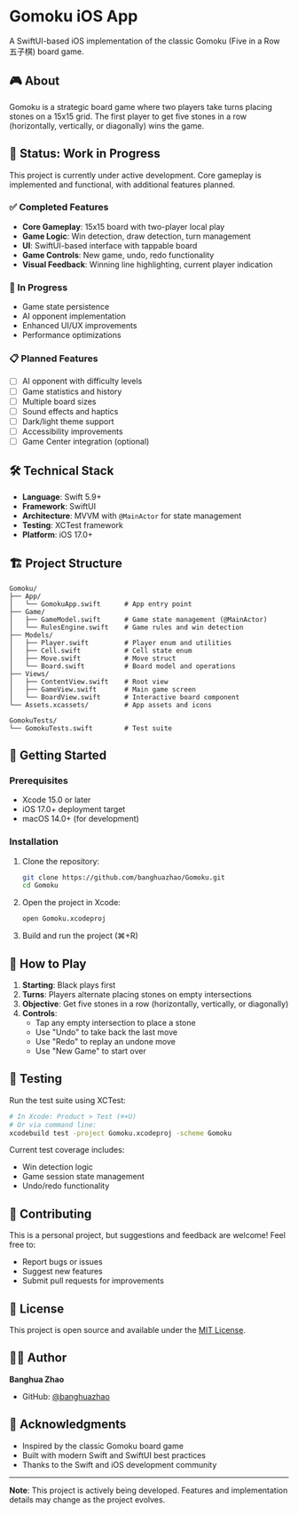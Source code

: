# Gomoku iOS App

A SwiftUI-based iOS implementation of the classic Gomoku (Five in a Row 五子棋) board game.

## 🎮 About

Gomoku is a strategic board game where two players take turns placing stones on a 15x15 grid. The first player to get five stones in a row (horizontally, vertically, or diagonally) wins the game.

## 🚧 Status: Work in Progress

This project is currently under active development. Core gameplay is implemented and functional, with additional features planned.

### ✅ Completed Features
- **Core Gameplay**: 15x15 board with two-player local play
- **Game Logic**: Win detection, draw detection, turn management
- **UI**: SwiftUI-based interface with tappable board
- **Game Controls**: New game, undo, redo functionality
- **Visual Feedback**: Winning line highlighting, current player indication

### 🔄 In Progress
- Game state persistence
- AI opponent implementation
- Enhanced UI/UX improvements
- Performance optimizations

### 📋 Planned Features
- [ ] AI opponent with difficulty levels
- [ ] Game statistics and history
- [ ] Multiple board sizes
- [ ] Sound effects and haptics
- [ ] Dark/light theme support
- [ ] Accessibility improvements
- [ ] Game Center integration (optional)

## 🛠 Technical Stack

- **Language**: Swift 5.9+
- **Framework**: SwiftUI
- **Architecture**: MVVM with `@MainActor` for state management
- **Testing**: XCTest framework
- **Platform**: iOS 17.0+

## 🏗 Project Structure

```
Gomoku/
├── App/
│   └── GomokuApp.swift      # App entry point
├── Game/
│   ├── GameModel.swift      # Game state management (@MainActor)
│   └── RulesEngine.swift    # Game rules and win detection
├── Models/
│   ├── Player.swift         # Player enum and utilities
│   ├── Cell.swift           # Cell state enum
│   ├── Move.swift           # Move struct
│   └── Board.swift          # Board model and operations
├── Views/
│   ├── ContentView.swift    # Root view
│   ├── GameView.swift       # Main game screen
│   └── BoardView.swift      # Interactive board component
└── Assets.xcassets/         # App assets and icons

GomokuTests/
└── GomokuTests.swift        # Test suite
```

## 🚀 Getting Started

### Prerequisites
- Xcode 15.0 or later
- iOS 17.0+ deployment target
- macOS 14.0+ (for development)

### Installation
1. Clone the repository:
   ```bash
   git clone https://github.com/banghuazhao/Gomoku.git
   cd Gomoku
   ```

2. Open the project in Xcode:
   ```bash
   open Gomoku.xcodeproj
   ```

3. Build and run the project (⌘+R)

## 🎯 How to Play

1. **Starting**: Black plays first
2. **Turns**: Players alternate placing stones on empty intersections
3. **Objective**: Get five stones in a row (horizontally, vertically, or diagonally)
4. **Controls**:
   - Tap any empty intersection to place a stone
   - Use "Undo" to take back the last move
   - Use "Redo" to replay an undone move
   - Use "New Game" to start over

## 🧪 Testing

Run the test suite using XCTest:
```bash
# In Xcode: Product > Test (⌘+U)
# Or via command line:
xcodebuild test -project Gomoku.xcodeproj -scheme Gomoku
```

Current test coverage includes:
- Win detection logic
- Game session state management
- Undo/redo functionality

## 🤝 Contributing

This is a personal project, but suggestions and feedback are welcome! Feel free to:
- Report bugs or issues
- Suggest new features
- Submit pull requests for improvements

## 📄 License

This project is open source and available under the [MIT License](LICENSE).

## 👨‍💻 Author

**Banghua Zhao**
- GitHub: [@banghuazhao](https://github.com/banghuazhao)

## 🙏 Acknowledgments

- Inspired by the classic Gomoku board game
- Built with modern Swift and SwiftUI best practices
- Thanks to the Swift and iOS development community

---

**Note**: This project is actively being developed. Features and implementation details may change as the project evolves.
